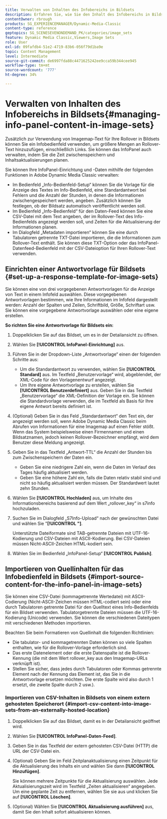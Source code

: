 ```yaml
---
title: Verwalten von Inhalten des Infobereichs in Bildsets
description: Erfahren Sie, wie Sie den Inhalt des Infobereichs in Bildsets in Adobe Dynamic Media Classic verwalten.
contentOwner: rbrough
products: SG_EXPERIENCEMANAGER/Dynamic-Media-Classic
content-type: reference
geptopics: SG_SCENESEVENONDEMAND_PK/categories/image_sets
feature: Dynamic Media Classic,Viewers,Image Sets
role: User
exl-id: 09fafdb4-51e2-4719-83b6-056f79d1ba9e
topic: Content Management
level: Intermediate
source-git-commit: de6997fda88c4471625242ee9cca59b344cee945
workflow-type: tm+mt
source-wordcount: '777'
ht-degree: 34%

---
```


# Verwalten von Inhalten des Infobereichs in Bildsets{#managing-info-panel-content-in-image-sets}

Zusätzlich zur Verwendung von Imagemap-Text für Ihre Rollover in Bildsets können Sie ein Infobedienfeld verwenden, um größere Mengen an Rollover-Text hinzuzufügen, einschließlich Links. Sie können das InfoPanel auch verwalten, indem Sie die Zeit zwischenspeichern und Inhaltsaktualisierungen planen.

Sie können Ihre InfoPanel-Einrichtung und -Daten mithilfe der folgenden Funktionen in Adobe Dynamic Media Classic verwalten:

* Im Bedienfeld „Info-Bedienfeld-Setup“ können Sie die Vorlage für die Anzeige des Textes im Info-Bedienfeld, eine Standardantwort bei Fehlern und die Anzahl der Stunden, in denen die Informationen zwischengespeichert werden, angeben. Zusätzlich können Sie festlegen, ob der Bildsatz automatisch veröffentlicht werden soll.
* Im Bedienfeld „Info-Bedienfeld“ für den Daten-Feed können Sie eine CSV-Datei mit dem Text angeben, der im Rollover-Text des Info-Bedienfelds angezeigt werden soll, und Zeiten für die Aktualisierung der Informationen planen.
* Im Dialogfeld „Metadaten importieren“ können Sie eine durch Tabulatoren getrennte TXT-Datei importieren, die die Informationen zum Rollover-Text enthält. Sie können diese TXT-Option oder das InfoPanel-Datenfeed-Bedienfeld mit der CSV-Dateioption für Ihren Rollover-Text verwenden.

## Einrichten einer Antwortvorlage für Bildsets {#set-up-a-response-template-for-image-sets}

Sie können eine von drei vorgegebenen Antwortvorlagen für die Anzeige von Text in einem Infofeld auswählen. Diese vorgegebenen Antwortvorlagen bestimmen, wie Ihre Informationen im Infofeld dargestellt werden: Anzahl der Spalten und Zeilen, Schriftbild, Größe, Schriftart usw. Sie können eine vorgegebene Antwortvorlage auswählen oder eine eigene erstellen.

**So richten Sie eine Antwortvorlage für Bildsets ein:**

1. Doppelklicken Sie auf das Bildset, um es in der Detailansicht zu öffnen.
1. Wählen Sie **[!UICONTROL InfoPanel-Einrichtung]** aus.
1. Führen Sie in der Dropdown-Liste „Antwortvorlage“ einen der folgenden Schritte aus:

   * Um die Standardantwort zu verwenden, wählen Sie **[!UICONTROL Standard]** aus. Im Textfeld „Benutzervorlage“ wird, abgeblendet, der XML-Code für den Vorlagenentwurf angezeigt.
   * Um Ihre eigene Antwortvorlage zu erstellen, wählen Sie **[!UICONTROL Benutzerdefiniert]** aus. Geben Sie in das Textfeld „Benutzervorlage“ die XML-Definition der Vorlage ein. Sie können die Standardvorlage verwenden, die im Textfeld als Basis für Ihre eigene Antwort bereits definiert ist.

1. (Optional) Geben Sie in das Feld „Standardantwort“ den Text ein, der angezeigt werden soll, wenn Adobe Dynamic Media Classic beim Abrufen von Informationen für eine Imagemap auf einen Fehler stößt. Wenn das System beispielsweise einen Firmennamen und einen Bildsatznamen, jedoch keinen Rollover-Bezeichner empfängt, wird dem Benutzer diese Meldung angezeigt.
1. Geben Sie in das Textfeld „Antwort-TTL“ die Anzahl der Stunden bis zum Zwischenspeichern der Daten ein.

   * Geben Sie eine niedrigere Zahl ein, wenn die Daten im Verlauf des Tages häufig aktualisiert werden.
   * Geben Sie eine höhere Zahl ein, falls die Daten relativ stabil sind und nicht so häufig aktualisiert werden müssen. Der Standardwert lautet zehn Stunden.

1. Wählen Sie **[!UICONTROL Hochladen]** aus, um Inhalte des Informationsbereichs basierend auf dem Wert „rollover_key“ in s7info hochzuladen.
1. Suchen Sie im Dialogfeld „S7Info-Upload“ nach der gewünschten Datei und wählen Sie &quot;**[!UICONTROL &quot;]**.

   Unterstützte Dateiformate sind TAB-getrennte Dateien mit UTF-16-Kodierung und CSV-Dateien mit ASCII-Kodierung. Bei CSV-Dateien müssen Nicht-ASCII-Zeichen HTML-kodiert sein.

1. Wählen Sie im Bedienfeld „InfoPanel-Setup“ **[!UICONTROL Publish]**.

## Importieren von Quellinhalten für das Infobedienfeld in Bildsets {#import-source-content-for-the-info-panel-in-image-sets}

Sie können eine CSV-Datei (kommagetrennte Wertedatei) mit ASCII-Codierung (Nicht-ASCII-Zeichen müssen HTML-codiert sein) oder eine durch Tabulatoren getrennte Datei für den Quelltext eines Info-Bedienfelds für ein Bildset verwenden. Tabulatorgetrennte Dateien müssen die UTF-16-Kodierung (Unicode) verwenden. Sie können die verschiedenen Dateitypen mit verschiedenen Methoden importieren.

Beachten Sie beim Formatieren von Quellinhalt die folgenden Richtlinien:

* Die tabulator- und kommagetrennten Daten können so viele Spalten enthalten, wie für die Rollover-Vorlage erforderlich sind.
* Das erste Datenelement oder die erste Datenspalte ist die Rollover-Kennung (die mit dem Wert rollover_key aus den Imagemap-URLs verknüpft ist).
* Stellen Sie sicher, dass jedes durch Tabulatoren oder Kommas getrennte Element nach der Kennung das Element ist, das Sie in die Antwortvorlage ersetzen möchten. Die erste Spalte wird also durch $1$ ersetzt, die zweite Spalte durch $2$ usw.).

### Importieren von CSV-Inhalten in Bildsets von einem extern gehosteten Speicherort {#import-csv-content-into-image-sets-from-an-externally-hosted-location}

1. Doppelklicken Sie auf das Bildset, damit es in der Detailansicht geöffnet wird.
1. Wählen Sie **[!UICONTROL InfoPanel-Daten-Feed]**.
1. Geben Sie in das Textfeld der extern gehosteten CSV-Datei (HTTP) die URL der CSV-Datei ein.
1. (Optional) Geben Sie im Feld Zeitplanaktualisierung einen Zeitpunkt für die Aktualisierung des Inhalts ein und wählen Sie dann **[!UICONTROL Hinzufügen]**.

   Sie können mehrere Zeitpunkte für die Aktualisierung auswählen. Jede Aktualisierungszeit wird im Textfeld „Zeiten aktualisieren“ angegeben. Um eine geplante Zeit zu entfernen, wählen Sie sie aus und klicken Sie auf **[!UICONTROL Löschen]**.

1. (Optional) Wählen Sie **[!UICONTROL Aktualisierung ausführen]** aus, damit Sie den Inhalt sofort aktualisieren können.
